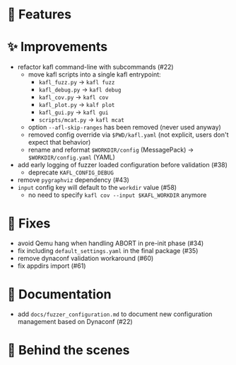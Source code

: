 # 🌟 Features

# ✨ Improvements

- refactor kafl command-line with subcommands (#22)
    - move kafl scripts into a single kafl entrypoint:
        - `kafl_fuzz.py`    -> `kafl fuzz`
        - `kafl_debug.py`   -> `kafl debug`
        - `kafl_cov.py`     -> `kafl cov`
        - `kafl_plot.py`    -> `kalf plot`
        - `kafl_gui.py`     -> `kafl gui`
        - `scripts/mcat.py` -> `kafl mcat`
    - option `--afl-skip-ranges` has been removed (never used anyway)
    - removed config override via `$PWD/kafl.yaml` (not explicit, users don't expect that behavior)
    - rename and reformat `$WORKDIR/config` (MessagePack) -> `$WORKDIR/config.yaml` (YAML)
- add early logging of fuzzer loaded configuration before validation (#38)
    - deprecate `KAFL_CONFIG_DEBUG`
- remove `pygraphviz` dependency (#43)
- `input` config key will default to the `workdir` value (#58)
    - no need to specify `kafl cov --input $KAFL_WORKDIR` anymore

# 🔧 Fixes

- avoid Qemu hang when handling ABORT in pre-init phase (#34)
- fix including `default_settings.yaml` in the final package (#35)
- remove dynaconf validation workaround (#60)
- fix appdirs import (#61)

# 📖 Documentation

- add `docs/fuzzer_configuration.md` to document new configuration management based on Dynaconf (#22)

# 🧰 Behind the scenes

